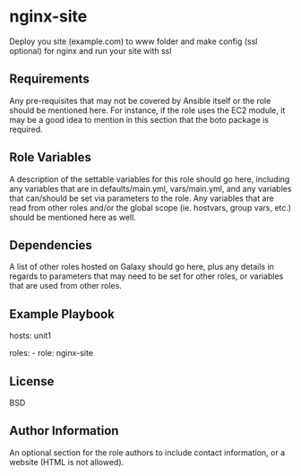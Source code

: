 nginx-site
=========

Deploy you site (example.com) to www folder and make config (ssl optional) for nginx 
and run your site with ssl

Requirements
------------

Any pre-requisites that may not be covered by Ansible itself or the role should be mentioned here. For instance, if the role uses the EC2 module, it may be a good idea to mention in this section that the boto package is required.

Role Variables
--------------

A description of the settable variables for this role should go here, including any variables that are in defaults/main.yml, vars/main.yml, and any variables that can/should be set via parameters to the role. Any variables that are read from other roles and/or the global scope (ie. hostvars, group vars, etc.) should be mentioned here as well.

Dependencies
------------

A list of other roles hosted on Galaxy should go here, plus any details in regards to parameters that may need to be set for other roles, or variables that are used from other roles.

Example Playbook
----------------

  hosts: unit1

  roles:
    - role: nginx-site

License
-------

BSD

Author Information
------------------

An optional section for the role authors to include contact information, or a website (HTML is not allowed).
